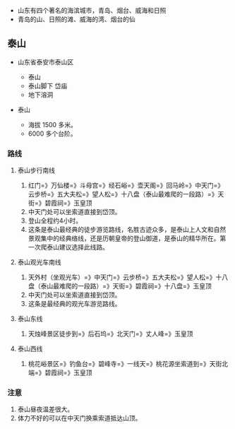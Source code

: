 - 山东有四个著名的海滨城市，青岛、烟台、威海和日照
- 青岛的山、日照的滩、威海的湾、烟台的仙

## 泰山
- 山东省泰安市泰山区
    * 泰山
    * 泰山脚下 岱庙
    * 地下溶洞

- 泰山
    - 海拔 1500 多米。
    - 6000 多个台阶。
### 路线
1. 泰山步行南线
    1. 红门=》万仙楼=》斗母宫=》经石峪=》壶天阁=》回马岭=》中天门=》云步桥=》五大夫松=》望人松=》十八盘（泰山最难爬的一段路）=》天街=》碧霞祠=》玉皇顶
    2. 中天门处可以坐索道直接到岱顶。
    3. 登山全程约4小时。
    4. 这条是泰山最经典的徒步游览路线，名胜古迹众多，是泰山上人文和自然景观集中的经典络线，还是历朝皇帝的登山御道，是泰山的精华所在。第一次爬泰山建议选择此线路。

2. 泰山观光车南线
    1. 天外村（坐观光车）=》中天门=》云步桥=》五大夫松=》望人松=》十八盘（泰山最难爬的一段路）=》天街=》碧霞祠=》十八盘=》玉皇顶
    2. 中天门处可以坐索道直接到岱顶。
    3. 这条是最经典的观光车游览路线。
3. 泰山东线
    1. 天烛峰景区徒步到=》后石坞=》北天门=》丈人峰=》玉皇顶
4. 泰山西线
    1. 桃花峪景区=》钓鱼台=》碧峰寺=》一线天=》桃花源坐索道到=》天街北端=》碧霞祠=》玉皇顶

### 注意
1. 泰山昼夜温差很大。
2. 体力不好的可以在中天门换乘索道抵达山顶。
